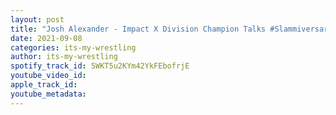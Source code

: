 ```yaml
---
layout: post
title: "Josh Alexander - Impact X Division Champion Talks #Slammiversary"
date: 2021-09-08
categories: its-my-wrestling
author: its-my-wrestling
spotify_track_id: 5WKT5u2KYm42YkFEbofrjE
youtube_video_id: 
apple_track_id: 
youtube_metadata: 
---
```

